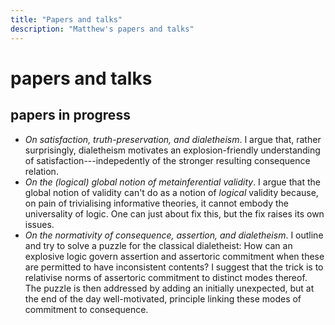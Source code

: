 ```yaml
---
title: "Papers and talks"
description: "Matthew's papers and talks"
---
```


# papers and talks

## papers in progress

- *On satisfaction, truth-preservation, and dialetheism*. I argue that, rather surprisingly, dialetheism motivates an explosion-friendly understanding of satisfaction---indepedently of the stronger resulting consequence relation.
- *On the (logical) global notion of metainferential validity*. I argue that the global notion of validity can't do as a notion of *logical* validity because, on pain of trivialising informative theories, it cannot embody the universality of logic. One can just about fix this, but the fix raises its own issues.
- *On the normativity of consequence, assertion, and dialetheism*. I outline and try to solve a puzzle for the classical dialetheist: How can an explosive logic govern assertion and assertoric commitment when these are permitted to have inconsistent contents? I suggest that the trick is to relativise norms of assertoric commitment to distinct modes thereof. The puzzle is then addressed by adding an initially unexpected, but at the end of the day well-motivated, principle linking these modes of commitment to consequence.


